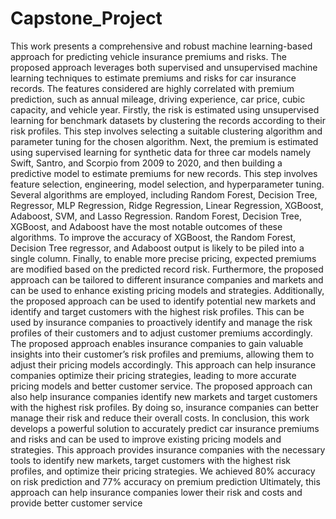 # Capstone_Project
This work presents a comprehensive and robust machine learning-based approach for predicting vehicle insurance premiums and risks. The proposed approach leverages both supervised and unsupervised machine learning techniques to estimate premiums and risks for car insurance records. The features considered are highly correlated with premium prediction, such as annual
mileage, driving experience, car price, cubic capacity, and vehicle year. Firstly, the risk is estimated using unsupervised learning for benchmark datasets by clustering the records according to their risk profiles. This step involves selecting a suitable clustering algorithm and parameter tuning for the chosen algorithm. Next, the premium is estimated using supervised learning for synthetic data for three car models namely Swift, Santro, and Scorpio from 2009 to 2020, and then building a predictive model to estimate premiums for new records. This step involves feature selection, engineering, model selection, and hyperparameter tuning. Several algorithms are employed, including Random Forest, Decision Tree, Regressor, MLP Regression, Ridge Regression, Linear Regression, XGBoost, Adaboost, SVM, and Lasso Regression. Random Forest, Decision Tree, XGBoost, and Adaboost have the most notable outcomes of these algorithms. To improve the accuracy of XGBoost, the Random Forest, Decision Tree regressor, and Adaboost output is likely to be piled into a single column. Finally, to enable more
precise pricing, expected premiums are modified based on the predicted record risk. Furthermore, the proposed approach can be tailored to different insurance companies and markets and can be used to enhance existing pricing models and strategies. Additionally, the proposed approach can be used to identify potential new markets and identify and target customers with
the highest risk profiles. This can be used by insurance companies to proactively identify and manage the risk profiles of their customers and to adjust customer premiums accordingly. The proposed approach enables insurance companies to gain valuable insights into their customer’s risk profiles and premiums, allowing them to adjust their pricing models accordingly. This approach can help insurance companies optimize their pricing strategies, leading to more accurate pricing models and better customer service. The proposed approach can also help insurance companies identify new markets and target customers with the highest risk profiles. By doing so, insurance companies can better manage their risk and reduce their overall costs. In conclusion, this work develops a powerful solution to accurately predict car insurance premiums and risks and can be used to improve existing pricing models and strategies. This approach provides insurance companies with the necessary tools to identify new markets, target customers with the highest risk profiles, and optimize their pricing strategies. We achieved 80% accuracy on risk prediction and 77% accuracy on premium prediction Ultimately, this approach can help insurance companies lower their risk and costs and provide better customer service
